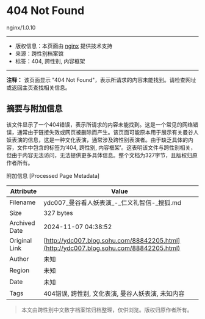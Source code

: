 # 404 Not Found

nginx/1.0.10 

---

* 版权信息：本页面由 [nginx](http://nginx.org/) 提供技术支持
* 来源：跨性别档案馆
* 标签：404, 跨性别, 内容框架

---

**注释：** 该页面显示 "404 Not Found"，表示所请求的内容未能找到。请检查网址或返回主页查找相关信息。

## 摘要与附加信息

<!-- tcd_abstract -->
该文件显示了一个404错误，表示所请求的内容未能找到。这是一个常见的网络错误，通常由于链接失效或网页被删除而产生。该页面可能原本用于展示有关曼谷人妖表演的信息，这是一种文化表演，通常涉及跨性别表演者。由于缺乏具体的内容，文件中包含的标签为‘404, 跨性别, 内容框架’。这表明该文件与跨性别相关，但由于内容无法访问，无法提供更多具体信息。整个文档为327字节，且版权归原作者所有。
<!-- tcd_abstract_end -->

附加信息 [Processed Page Metadata]

| Attribute       | Value                                  |
|-----------------|----------------------------------------|
| Filename        | ydc007_曼谷看人妖表演_-_仁义礼智信-_搜狐.md                             |
| Size            | 327 bytes                           |
| Archived Date   | 2024-11-07 04:38:52                             |
| Original Link   | [http://ydc007.blog.sohu.com/88842205.html](http://ydc007.blog.sohu.com/88842205.html)                       |
| Author          | 未知                               |
| Region          | 未知                               |
| Date            | 未知                                 |
| Tags            | 404错误, 跨性别, 文化表演, 曼谷人妖表演, 未知内容                                 |
>
> 本文由跨性别中文数字档案馆归档整理，仅供浏览。版权归原作者所有。
>